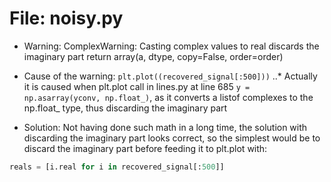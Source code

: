 # File: noisy.py
* Warning: ComplexWarning: Casting complex values to real discards the imaginary part
  return array(a, dtype, copy=False, order=order)

* Cause of the warning: `plt.plot((recovered_signal[:500]))`
..* Actually it is caused when plt.plot call in lines.py at line 685 `y = np.asarray(yconv, np.float_)`, as it converts a listof complexes to the np.float_ type, thus discarding the imaginary part

* Solution: Not having done such math in a long time, the solution with discarding the imaginary part looks correct, so the
simplest would be to discard the imaginary part before feeding it to plt.plot with:
```python
reals = [i.real for i in recovered_signal[:500]]
```